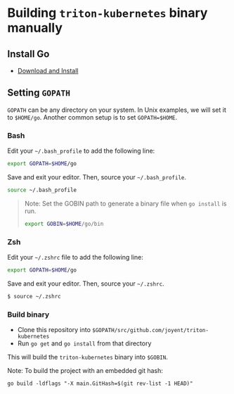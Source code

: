 # Building `triton-kubernetes` binary manually

## Install Go
 * [Download and Install](https://github.com/golang/go#download-and-install)
## Setting `GOPATH` 

`GOPATH` can be any directory on your system. In Unix examples, we will set it to `$HOME/go`. Another common setup is to set `GOPATH=$HOME`. 

### Bash

Edit your `~/.bash_profile` to add the following line:
```bash
export GOPATH=$HOME/go
```

Save and exit your editor. Then, source your `~/.bash_profile`.
```bash
source ~/.bash_profile
```

> Note: Set the GOBIN path to generate a binary file when `go install` is run.
> ```bash
> export GOBIN=$HOME/go/bin
> ```

### Zsh

Edit your `~/.zshrc` file to add the following line:

```bash
export GOPATH=$HOME/go
```
Save and exit your editor. Then, source your `~/.zshrc`.
```bash
$ source ~/.zshrc
```

### Build binary

* Clone this repository into `$GOPATH/src/github.com/joyent/triton-kubernetes`
* Run `go get` and `go install` from that directory

This will build the `triton-kubernetes` binary into `$GOBIN`.

Note: To build the project with an embedded git hash:
```
go build -ldflags "-X main.GitHash=$(git rev-list -1 HEAD)"
```